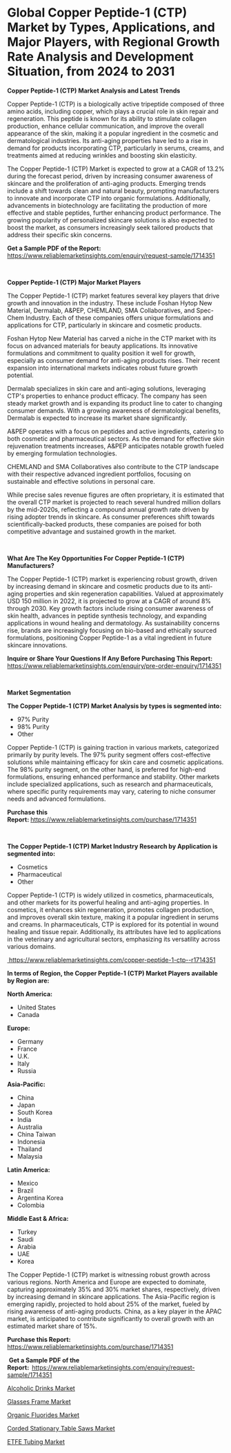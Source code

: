 <p><h1>Global Copper Peptide-1 (CTP) Market by Types, Applications, and Major Players, with Regional Growth Rate Analysis and Development Situation, from 2024 to 2031</h1></p><p><strong>Copper Peptide-1 (CTP) Market Analysis and Latest Trends</strong></p>
<p><p>Copper Peptide-1 (CTP) is a biologically active tripeptide composed of three amino acids, including copper, which plays a crucial role in skin repair and regeneration. This peptide is known for its ability to stimulate collagen production, enhance cellular communication, and improve the overall appearance of the skin, making it a popular ingredient in the cosmetic and dermatological industries. Its anti-aging properties have led to a rise in demand for products incorporating CTP, particularly in serums, creams, and treatments aimed at reducing wrinkles and boosting skin elasticity.</p><p>The Copper Peptide-1 (CTP) Market is expected to grow at a CAGR of 13.2% during the forecast period, driven by increasing consumer awareness of skincare and the proliferation of anti-aging products. Emerging trends include a shift towards clean and natural beauty, prompting manufacturers to innovate and incorporate CTP into organic formulations. Additionally, advancements in biotechnology are facilitating the production of more effective and stable peptides, further enhancing product performance. The growing popularity of personalized skincare solutions is also expected to boost the market, as consumers increasingly seek tailored products that address their specific skin concerns.</p></p>
<p><strong>Get a Sample PDF of the Report:&nbsp;</strong> <a href="https://www.reliablemarketinsights.com/enquiry/request-sample/1714351?utm_campaign=1197&utm_medium=2&utm_source=Github&utm_content=ia&utm_term=30102024&utm_id=copper-peptide-1-ctp">https://www.reliablemarketinsights.com/enquiry/request-sample/1714351</a></p>
<p>&nbsp;</p>
<p><strong>Copper Peptide-1 (CTP) Major Market Players</strong></p>
<p><p>The Copper Peptide-1 (CTP) market features several key players that drive growth and innovation in the industry. These include Foshan Hytop New Material, Dermalab, A&PEP, CHEMLAND, SMA Collaboratives, and Spec-Chem Industry. Each of these companies offers unique formulations and applications for CTP, particularly in skincare and cosmetic products.</p><p>Foshan Hytop New Material has carved a niche in the CTP market with its focus on advanced materials for beauty applications. Its innovative formulations and commitment to quality position it well for growth, especially as consumer demand for anti-aging products rises. Their recent expansion into international markets indicates robust future growth potential.</p><p>Dermalab specializes in skin care and anti-aging solutions, leveraging CTP's properties to enhance product efficacy. The company has seen steady market growth and is expanding its product line to cater to changing consumer demands. With a growing awareness of dermatological benefits, Dermalab is expected to increase its market share significantly.</p><p>A&PEP operates with a focus on peptides and active ingredients, catering to both cosmetic and pharmaceutical sectors. As the demand for effective skin rejuvenation treatments increases, A&PEP anticipates notable growth fueled by emerging formulation technologies.</p><p>CHEMLAND and SMA Collaboratives also contribute to the CTP landscape with their respective advanced ingredient portfolios, focusing on sustainable and effective solutions in personal care. </p><p>While precise sales revenue figures are often proprietary, it is estimated that the overall CTP market is projected to reach several hundred million dollars by the mid-2020s, reflecting a compound annual growth rate driven by rising adopter trends in skincare. As consumer preferences shift towards scientifically-backed products, these companies are poised for both competitive advantage and sustained growth in the market.</p></p>
<p>&nbsp;</p>
<p><strong>What Are The Key Opportunities For Copper Peptide-1 (CTP) Manufacturers?</strong></p>
<p><p>The Copper Peptide-1 (CTP) market is experiencing robust growth, driven by increasing demand in skincare and cosmetic products due to its anti-aging properties and skin regeneration capabilities. Valued at approximately USD 150 million in 2022, it is projected to grow at a CAGR of around 8% through 2030. Key growth factors include rising consumer awareness of skin health, advances in peptide synthesis technology, and expanding applications in wound healing and dermatology. As sustainability concerns rise, brands are increasingly focusing on bio-based and ethically sourced formulations, positioning Copper Peptide-1 as a vital ingredient in future skincare innovations.</p></p>
<p><strong>Inquire or Share Your Questions If Any Before Purchasing This Report:</strong> <a href="https://www.reliablemarketinsights.com/enquiry/pre-order-enquiry/1714351?utm_campaign=1197&utm_medium=2&utm_source=Github&utm_content=ia&utm_term=30102024&utm_id=copper-peptide-1-ctp">https://www.reliablemarketinsights.com/enquiry/pre-order-enquiry/1714351</a></p>
<p>&nbsp;</p>
<p><strong>Market Segmentation</strong></p>
<p><strong>The Copper Peptide-1 (CTP) Market Analysis by types is segmented into:</strong></p>
<p><ul><li>97% Purity</li><li>98% Purity</li><li>Other</li></ul></p>
<p><p>Copper Peptide-1 (CTP) is gaining traction in various markets, categorized primarily by purity levels. The 97% purity segment offers cost-effective solutions while maintaining efficacy for skin care and cosmetic applications. The 98% purity segment, on the other hand, is preferred for high-end formulations, ensuring enhanced performance and stability. Other markets include specialized applications, such as research and pharmaceuticals, where specific purity requirements may vary, catering to niche consumer needs and advanced formulations.</p></p>
<p><strong>Purchase this Report:&nbsp;</strong><a href="https://www.reliablemarketinsights.com/purchase/1714351?utm_campaign=1197&utm_medium=2&utm_source=Github&utm_content=ia&utm_term=30102024&utm_id=copper-peptide-1-ctp">https://www.reliablemarketinsights.com/purchase/1714351</a></p>
<p>&nbsp;</p>
<p><strong>The Copper Peptide-1 (CTP) Market Industry Research by Application is segmented into:</strong></p>
<p><ul><li>Cosmetics</li><li>Pharmaceutical</li><li>Other</li></ul></p>
<p><p>Copper Peptide-1 (CTP) is widely utilized in cosmetics, pharmaceuticals, and other markets for its powerful healing and anti-aging properties. In cosmetics, it enhances skin regeneration, promotes collagen production, and improves overall skin texture, making it a popular ingredient in serums and creams. In pharmaceuticals, CTP is explored for its potential in wound healing and tissue repair. Additionally, its attributes have led to applications in the veterinary and agricultural sectors, emphasizing its versatility across various domains.</p></p>
<p><a href="https://www.reliablemarketinsights.com/copper-peptide-1-ctp--r1714351?utm_campaign=1197&utm_medium=2&utm_source=Github&utm_content=ia&utm_term=30102024&utm_id=copper-peptide-1-ctp">&nbsp;https://www.reliablemarketinsights.com/copper-peptide-1-ctp--r1714351</a></p>
<p><strong>In terms of Region, the Copper Peptide-1 (CTP) Market Players available by Region are:</strong></p>
<p>
    <p> <strong> North America: </strong>
        <ul>
            <li>United States</li>
            <li>Canada</li>
        </ul>
        </p> 
    <p> <strong> Europe: </strong>
        <ul>
            <li>Germany</li>
            <li>France</li>
            <li>U.K.</li>
            <li>Italy</li>
            <li>Russia</li>
        </ul>
        </p> 
    <p> <strong> Asia-Pacific: </strong>
        <ul>
            <li>China</li>
            <li>Japan</li>
            <li>South Korea</li>
            <li>India</li>
            <li>Australia</li>
            <li>China Taiwan</li>
            <li>Indonesia</li>
            <li>Thailand</li>
            <li>Malaysia</li>
        </ul>
        </p> 
    <p> <strong> Latin America: </strong>
        <ul>
            <li>Mexico</li>
            <li>Brazil</li>
            <li>Argentina Korea</li>
            <li>Colombia</li>
        </ul>
        </p> 
    <p> <strong> Middle East & Africa: </strong>
        <ul>
            <li>Turkey</li>
            <li>Saudi</li>
            <li>Arabia</li>
            <li>UAE</li>
            <li>Korea</li>
        </ul>
    </p>
    </p>
<p><p>The Copper Peptide-1 (CTP) market is witnessing robust growth across various regions. North America and Europe are expected to dominate, capturing approximately 35% and 30% market shares, respectively, driven by increasing demand in skincare applications. The Asia-Pacific region is emerging rapidly, projected to hold about 25% of the market, fueled by rising awareness of anti-aging products. China, as a key player in the APAC market, is anticipated to contribute significantly to overall growth with an estimated market share of 15%.</p></p>
<p><strong>Purchase this Report: </strong><a href="https://www.reliablemarketinsights.com/purchase/1714351?utm_campaign=1197&utm_medium=2&utm_source=Github&utm_content=ia&utm_term=30102024&utm_id=copper-peptide-1-ctp">https://www.reliablemarketinsights.com/purchase/1714351</a></p>
<p>&nbsp;<strong>Get a Sample PDF of the Report:&nbsp;&nbsp;</strong><a href="https://www.reliablemarketinsights.com/enquiry/request-sample/1714351?utm_campaign=1197&utm_medium=2&utm_source=Github&utm_content=ia&utm_term=30102024&utm_id=copper-peptide-1-ctp">https://www.reliablemarketinsights.com/enquiry/request-sample/1714351</a></p>
<p><strong></strong></p>
<p><p><a href="https://www.linkedin.com/pulse/alcoholic-drinks-market-size-status-forecast-2024-2031-market-flare-jjf1e?utm_campaign=1197&utm_medium=2&utm_source=Github&utm_content=ia&utm_term=30102024&utm_id=copper-peptide-1-ctp">Alcoholic Drinks Market</a></p><p><a href="https://www.linkedin.com/pulse/exploring-glasses-frame-market-dynamics-revenue-analysis-growth-lwvaf?utm_campaign=1197&utm_medium=2&utm_source=Github&utm_content=ia&utm_term=30102024&utm_id=copper-peptide-1-ctp">Glasses Frame Market</a></p><p><a href="https://www.linkedin.com/pulse/organic-fluorides-market-trends-growth-outlook-2024-2031-h5yof?utm_campaign=1197&utm_medium=2&utm_source=Github&utm_content=ia&utm_term=30102024&utm_id=copper-peptide-1-ctp">Organic Fluorides Market</a></p><p><a href="https://issuu.com/reportprime-2/docs/corded-stationary-table-saws-market_b9be54e344b8c7?utm_campaign=1197&utm_medium=2&utm_source=Github&utm_content=ia&utm_term=30102024&utm_id=copper-peptide-1-ctp">Corded Stationary Table Saws Market</a></p><p><a href="https://github.com/prosalinda88/Market-Research-Report-List-6/blob/main/etfe-tubing-market.md?utm_campaign=1197&utm_medium=2&utm_source=Github&utm_content=ia&utm_term=30102024&utm_id=copper-peptide-1-ctp">ETFE Tubing Market</a></p></p>